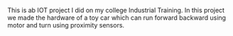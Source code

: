 This is ab IOT project I did on my college Industrial Training. 
In this project we made the hardware of a toy car which can run forward backward using motor and turn using proximity sensors.
